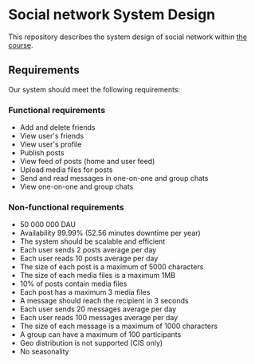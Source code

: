 # Social network System Design

This repository describes the system design of social network
within [the course](https://balun.courses/courses/system_design).

## Requirements

Our system should meet the following requirements:

### Functional requirements

- Add and delete friends
- View user's friends
- View user's profile
- Publish posts
- View feed of posts (home and user feed)
- Upload media files for posts
- Send and read messages in one-on-one and group chats
- View one-on-one and group chats

### Non-functional requirements

- 50 000 000 DAU
- Availability 99.99% (52.56 minutes downtime per year)
- The system should be scalable and efficient
- Each user sends 2 posts average per day
- Each user reads 10 posts average per day
- The size of each post is a maximum of 5000 characters
- The size of each media files is a maximum 1MB
- 10% of posts contain media files
- Each post has a maximum 3 media files
- A message should reach the recipient in 3 seconds
- Each user sends 20 messages average per day
- Each user reads 100 messages average per day
- The size of each message is a maximum of 1000 characters
- A group can have a maximum of 100 participants
- Geo distribution is not supported (CIS only)
- No seasonality